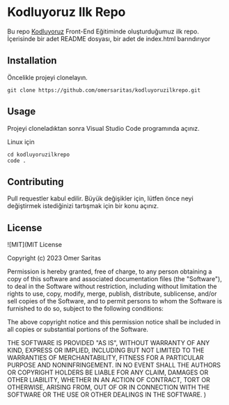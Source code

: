 # Kodluyoruz Ilk Repo

Bu repo [Kodluyoruz](https://kodluyoruz.org/) Front-End Eğitiminde oluşturduğumuz ilk repo. İçerisinde bir adet README dosyası, bir adet de index.html barındırıyor

## Installation

 Öncelikle projeyi clonelayın.
 ```
 git clone https://github.com/omersaritas/kodluyoruzilkrepo.git
 ```

 ## Usage

  Projeyi cloneladıktan sonra Visual Studio Code programında açınız.

  Linux için
  ```
  cd kodluyoruzilkrepo
  code .
  ```

  ## Contributing

  Pull requestler kabul edilir. Büyük değişikler için, lütfen önce neyi değiştirmek istediğinizi tartışmak için bir konu açınız.

  ## License

  ![MIT](MIT License

Copyright (c) 2023 Omer Saritas

Permission is hereby granted, free of charge, to any person obtaining a copy
of this software and associated documentation files (the "Software"), to deal
in the Software without restriction, including without limitation the rights
to use, copy, modify, merge, publish, distribute, sublicense, and/or sell
copies of the Software, and to permit persons to whom the Software is
furnished to do so, subject to the following conditions:

The above copyright notice and this permission notice shall be included in all
copies or substantial portions of the Software.

THE SOFTWARE IS PROVIDED "AS IS", WITHOUT WARRANTY OF ANY KIND, EXPRESS OR
IMPLIED, INCLUDING BUT NOT LIMITED TO THE WARRANTIES OF MERCHANTABILITY,
FITNESS FOR A PARTICULAR PURPOSE AND NONINFRINGEMENT. IN NO EVENT SHALL THE
AUTHORS OR COPYRIGHT HOLDERS BE LIABLE FOR ANY CLAIM, DAMAGES OR OTHER
LIABILITY, WHETHER IN AN ACTION OF CONTRACT, TORT OR OTHERWISE, ARISING FROM,
OUT OF OR IN CONNECTION WITH THE SOFTWARE OR THE USE OR OTHER DEALINGS IN THE
SOFTWARE.
)